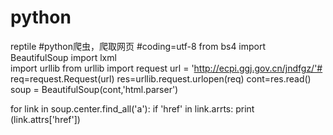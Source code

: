 # python
 reptile
#python爬虫，爬取网页
#coding=utf-8
from bs4 import BeautifulSoup
import lxml  
import urllib
from urllib import request
url = 'http://ecpi.ggj.gov.cn/jndfgz/'#
req=request.Request(url)
res=urllib.request.urlopen(req)
cont=res.read()
soup = BeautifulSoup(cont,'html.parser')  

for link in soup.center.find_all('a'):
    if 'href' in link.arrts:
        print (link.attrs['href'])
